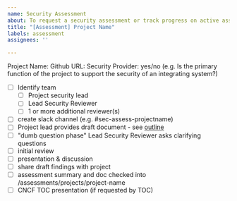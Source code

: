 ```yaml
---
name: Security Assessment
about: To request a security assessment or track progress on active assessment
title: "[Assessment] Project Name"
labels: assessment
assignees: ''

---
```


Project Name: 
Github URL:
Security Provider: yes/no (e.g. Is the primary function of the project to support the security of an integrating system?)

- [ ] Identify team
   - [ ] Project security lead
   - [ ] Lead Security Reviewer
   - [ ] 1 or more additional reviewer(s)
- [ ] create slack channel (e.g. #sec-assess-projectname)
- [ ] Project lead provides draft document - see [outline](https://github.com/cncf/sig-security/blob/master/assessments/guide/outline.md)
- [ ] "dumb question phase" Lead Security Reviewer asks clarifying questions 
- [ ] initial review
- [ ] presentation & discussion
- [ ] share draft findings with project
- [ ] assessment summary and doc checked into /assessments/projects/project-name
- [ ] CNCF TOC presentation (if requested by TOC)
